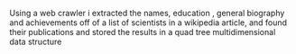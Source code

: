 Using  a web crawler i extracted the names, education , general biography and achievements  off of a list of scientists in a wikipedia article, and found their publications and stored the results in a quad tree multidimensional data structure
